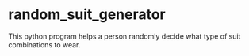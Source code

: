# random_suit_generator
This python program helps a person randomly decide what type of suit combinations to wear.
